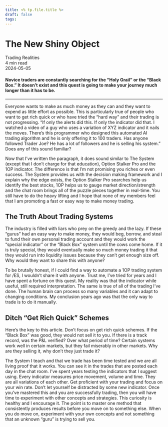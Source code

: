 ```yaml
---
title: <% tp.file.title %>
draft: false
tags:
---
```


<div class="bg-secondary">
<h1 class="py-5 ms-3 ms-md-4 my-0">The New Shiny Object</h1>
</div>
<div class="d-flex align-items-center flex-wrap text-muted ps-3 ps-md-4 py-3 border-top border-bottom">
<div class="border-end pe-3 me-3">
<span class="badge bg-faded-primary text-primary">
Trading Realities </span>
</div>
<div class="fs-sm pe-3 border-end me-3">4 min read</div>
<div class="fs-sm">
2024-05-05 </div>
</div>
<section class="px-3 px-md-4 py-4">
<h4 class="wp-block-heading">Novice traders are constantly searching for the “Holy Grail” or the “Black Box.” It doesn’t exist and this quest is going to make your journey much longer than it has to be. </h4>
<hr class="wp-block-separator has-alpha-channel-opacity">
<p>Everyone wants to make as much money as they can and they want to expend as little effort as possible. This is particularly true of people who want to get rich quick or who have tried the “hard way” and their trading is not progressing. “If only the alerts did this. If only the indicator did that. I watched a video of a guy who uses a variation of XYZ indicator and it nails the moves. There’s this programmer who designed this automated AI trading algorithm and he is only offering it to 100 traders. Has anyone followed Trader Joe? He has a lot of followers and he is selling his system.” Does any of this sound familiar?</p>
<p>Now that I’ve written the paragraph, it does sound similar to The System (except that I don’t charge for that education), Option Stalker Pro and the 1OP indicator. The difference is that I’m not promising you riches or even success. The System provides us with the decision making framework and I explain why the edge exists, the Option Stalker Pro searches help us identify the best stocks, 1OP helps us to gauge market direction/strength and the chat room brings all of the puzzle pieces together in real-time. You still have to do the heavy lifting and I hope that none of my members feel that I am promoting a fast or easy way to make money trading. </p>
<h2 class="wp-block-heading" id="The_Truth_About_Trading_Systems">The Truth About Trading Systems</h2>
<p>The industry is filled with liars who prey on the greedy and the lazy. If these “gurus” had an easy way to make money, they would beg, borrow, and steal to fund their own personal trading account and they would work the “special indicator” or the “Black Box” system until the cows come home. If it is truly special, they would eventually make so much money trading it that they would run into liquidity issues because they can’t get enough size off. Why would they want to share this with anyone?</p>
<p>To be brutally honest, if I could find a way to automate a 1OP trading system for /ES, I wouldn’t share it with anyone. Trust me, I’ve tried for years and I have spent a fortune on this quest. My reality was that the indicator while useful, still required interpretation. The same is true of all of the trading I’ve done. The human brain can process so many variables and it can adapt to changing conditions. My conclusion years ago was that the only way to trade is to do it manually.</p>
<h2 class="wp-block-heading" id="Ditch_Get_Rich_Quick_Schemes">Ditch “Get Rich Quick” Schemes</h2>
<p>Here’s the key to this article. Don’t focus on get rich quick schemes. If the “Black Box” was good, they would not sell it to you. If there is a track record, was the P&amp;L verified? Over what period of time? Certain systems work well in certain markets, but they fail miserably in other markets. Why are they selling it, why don’t they just trade it?</p>
<p>The System I teach and that we trade has been time tested and we are all living proof that it works. You can see it in the trades that are posted each day in the chat room. I’ve spent years testing the indicators that I suggest using. Every indicator measures price movement, volume and time. They are all variations of each other. Get proficient with your trading and focus on your win rate. Don’t let yourself be distracted by some new indicator. Once you’ve mastered this and you are successfully trading, then you will have time to experiment with other concepts and strategies. This curiosity is healthy and I encourage it. The point is to master one method that consistently produces results before you move on to something else. When you do move on, experiment with your own concepts and not something that an unknown “guru” is trying to sell you.</p>
<p> </p>
</section>
